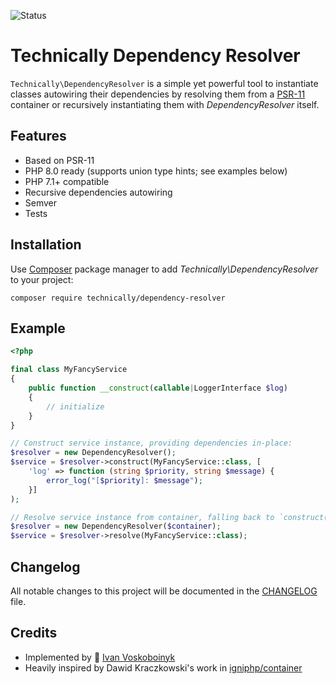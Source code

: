 ![Status][badge]

# Technically Dependency Resolver

`Technically\DependencyResolver` is a simple yet powerful tool to instantiate classes
autowiring their dependencies by resolving them from a [PSR-11][1] container 
or recursively instantiating them with *DependencyResolver* itself.

## Features

- Based on PSR-11
- PHP 8.0 ready (supports union type hints; see examples below)
- PHP 7.1+ compatible
- Recursive dependencies autowiring
- Semver
- Tests

## Installation

Use [Composer][2] package manager to add *Technically\DependencyResolver* to your project:

```
composer require technically/dependency-resolver
```

## Example

```php
<?php

final class MyFancyService 
{
    public function __construct(callable|LoggerInterface $log) 
    {
        // initialize
    }
}

// Construct service instance, providing dependencies in-place:
$resolver = new DependencyResolver();
$service = $resolver->construct(MyFancyService::class, [
    'log' => function (string $priority, string $message) {
        error_log("[$priority]: $message");
    }]
);

// Resolve service instance from container, falling back to `construct()` otherwise.
$resolver = new DependencyResolver($container);
$service = $resolver->resolve(MyFancyService::class);


```

## Changelog

All notable changes to this project will be documented in the [CHANGELOG](./CHANGELOG.md) file.


## Credits

- Implemented by :space_invader: [Ivan Voskoboinyk][3]
- Heavily inspired by Dawid Kraczkowski's work in [igniphp/container][4]

[1]: https://www.php-fig.org/psr/psr-11/
[2]: https://getcomposer.org/
[3]: https://github.com/e1himself?utm_source=web&utm_medium=github&utm_campaign=technically/dependency-resolver
[4]: https://github.com/igniphp/container
[badge]: https://github.com/technically-php/dependency-resolver/actions/workflows/test.yml/badge.svg
